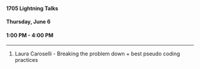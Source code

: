 #### 1705 Lightning Talks
#### Thursday, June 6
#### 1:00 PM - 4:00 PM

-----------------------------------------
1. Laura Caroselli - Breaking the problem down + best pseudo coding practices
